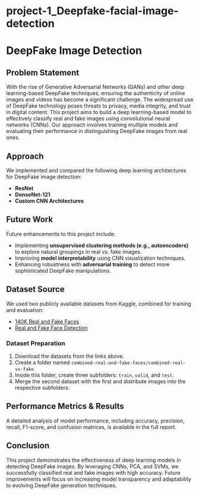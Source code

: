 # project-1_Deepfake-facial-image-detection

# DeepFake Image Detection

## Problem Statement
With the rise of Generative Adversarial Networks (GANs) and other deep learning-based DeepFake techniques, ensuring the authenticity of online images and videos has become a significant challenge. The widespread use of DeepFake technology poses threats to privacy, media integrity, and trust in digital content. This project aims to build a deep learning-based model to effectively classify real and fake images using convolutional neural networks (CNNs). Our approach involves training multiple models and evaluating their performance in distinguishing DeepFake images from real ones.

## Approach
We implemented and compared the following deep learning architectures for DeepFake image detection:
- **ResNet**
- **DenseNet-121**
- **Custom CNN Architectures**


## Future Work
Future enhancements to this project include:
- Implementing **unsupervised clustering methods (e.g., autoencoders)** to explore natural groupings in real vs. fake images.
- Improving **model interpretability** using CNN visualization techniques.
- Enhancing robustness with **adversarial training** to detect more sophisticated DeepFake manipulations.

## Dataset Source
We used two publicly available datasets from Kaggle, combined for training and evaluation:
- [140K Real and Fake Faces](https://www.kaggle.com/xhlulu/140k-real-and-fake-faces)
- [Real and Fake Face Detection](https://www.kaggle.com/ciplab/real-and-fake-face-detection)

### Dataset Preparation
1. Download the datasets from the links above.
2. Create a folder named `combined-real-and-fake-faces/combined-real-vs-fake`.
3. Inside this folder, create three subfolders: `train`, `valid`, and `test`.
4. Merge the second dataset with the first and distribute images into the respective subfolders.

## Performance Metrics & Results
A detailed analysis of model performance, including accuracy, precision, recall, F1-score, and confusion matrices, is available in the full report.

## Conclusion
This project demonstrates the effectiveness of deep learning models in detecting DeepFake images. By leveraging CNNs, PCA, and SVMs, we successfully classified real and fake images with high accuracy. Future improvements will focus on increasing model transparency and adaptability to evolving DeepFake generation techniques.
